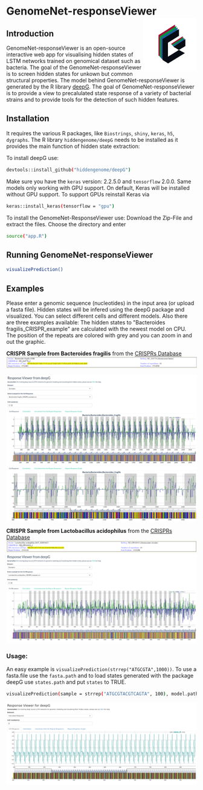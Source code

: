 # GenomeNet-responseViewer <img src="www/Logo.png" width="131px" height="140px" align="right" style="padding-left:10px;background-color:white;" />

## Introduction

GenomeNet-responseViewer is an open-source interactive web app for visualising hidden states of LSTM networks trained on genomical dataset such as bacteria. The goal of the GenomeNet-responseViewer is to screen hidden states for unkown but common structural properties. The model behind GenomeNet-responseViewer is generated by the R library [deepG](https://github.com/hiddengenome/deepG). The goal of GenomeNet-responseViewer is to provide a view to precalulated state response of a variety of bacterial strains and to provide tools for the detection of such hidden features.

## Installation

It requires the various R packages, like `Biostrings`, `shiny`, `keras`, `h5`, `dygraphs`. The R library `hiddengenome/deepG` needs to be installed as it provides the main function of hidden state extraction: 

To install deepG use:

```bash
devtools::install_github("hiddengenome/deepG")
```

Make sure you have the `keras` version: 2.2.5.0 and `tensorflow` 2.0.0. Same models only working with GPU support. On default, Keras will be installed without GPU support. To support GPUs reinstall Keras via

```bash
keras::install_keras(tensorflow = "gpu")
```

To install the GenomeNet-ResponseViewer use:
Download the Zip-File and extract the files. Choose the directory and enter  
```bash
source("app.R")
```

## Running GenomeNet-responseViewer

```bash
visualizePrediction()
```

## Examples

Please enter a genomic sequence (nucleotides) in the input area (or upload a fasta file). Hidden states will be infered using the deepG package and visualized. You can select different cells and different models. Also there are three examples available: The hidden states to "Bacteroides fragilis_CRISPR_example" are calculated with the newest model on CPU. The position of the repeats are colored with grey and you can zoom in and out the graphic.

**CRISPR Sample from Bacteroides fragilis** from the [CRISPRs Database](https://crispr.i2bc.paris-saclay.fr/crispr/)
![Web app](www/CRISPR_example.png)

![Web app](www/figure1.png)
![Web app](www/figure2.png)

**CRISPR Sample from Lactobacillus acidophilus** from the [CRISPRs Database](https://crispr.i2bc.paris-saclay.fr/crispr/)
![Web app](www/Lacto_CRISPR_example.png)
![Web app](www/figure3.png)

### Usage:

An easy example is `visualizePrediction(strrep("ATGCGTA",1000))`. To use a fasta.file use the `fasta.path` and to load states generated with the package deepG use `states.path` and put `states` to TRUE.

```bash
visualizePrediction(sample = strrep("ATGCGTACGTCAGTA", 100), model.path = "data/models/cpu_model.hdf5", vocabulary = c("l","a","g","c","t"), cell_number = 6, start_position = 300, end_position = 900)
```
![Web app](www/figure4.png)

